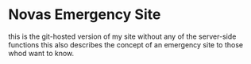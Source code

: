 # Novas Emergency Site
this is the git-hosted version of my site without any of the server-side functions
this also describes the concept of an emergency site to those whod want to know.
